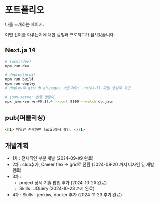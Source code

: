 # 포트폴리오

나를 소개하는 페이지.

어떤 언어를 다루는지에 대한 설명과 프로젝트가 담겨있습니다.

## Next.js 14
```bash
# local(dev)
npm run dev

# deploy(prod)
npm run build
npm run deploy
# deploy후 github gh-pages 브랜치에서 .nojekyll 파일 생성후 확인

# json-server 실행 명령어
npx json-server@0.17.4 --port 9999 --watch db.json
```

## pub(퍼블리싱)
```html
<h1> 파일만 존재하면 local에서 확인. </h1>
```

## 개발계획
- 1차 : 전체적인 부분 개발 (2024-09-09 완료)
- 2차 : club추가, Career flex -> grid로 전환 (2024-09-20 까지 디자인 및 개발 완료)
- 3차 : 
    - project 상세 기술 팝업 추가 (2024-10-20 완료)
    - Skills : JQuery (2024-10-23 까지 완료)
- 4차 : Skills - jenkins, docker 추가 (2024-11-23 추가 완료)
